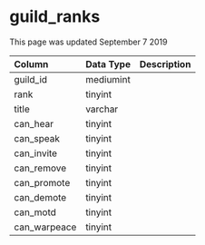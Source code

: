 # guild\_ranks

This page was updated September 7 2019

| Column | Data Type | Description |
| :--- | :--- | :--- |
| guild\_id | mediumint |  |
| rank | tinyint |  |
| title | varchar |  |
| can\_hear | tinyint |  |
| can\_speak | tinyint |  |
| can\_invite | tinyint |  |
| can\_remove | tinyint |  |
| can\_promote | tinyint |  |
| can\_demote | tinyint |  |
| can\_motd | tinyint |  |
| can\_warpeace | tinyint |  |

